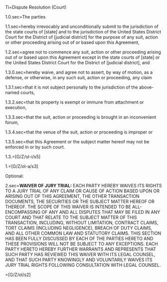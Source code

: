 Ti=Dispute Resolution (Court)

1.0.sec=The parties

1.1.sec=hereby irrevocably and unconditionally submit to the jurisdiction of the state courts of [state] and to the jurisdiction of the United States District Court for the District of [judicial district] for the purpose of any suit, action or other proceeding arising out of or based upon this Agreement,

1.2.sec=agree not to commence any suit, action or other proceeding arising out of or based upon this Agreement except in the state courts of [state] or the United States District Court for the District of [judicial district], and

1.3.0.sec=hereby waive, and agree not to assert, by way of motion, as a defense, or otherwise, in any such suit, action or proceeding, any claim

1.3.1.sec=that it is not subject personally to the jurisdiction of the above-named courts,

1.3.2.sec=that its property is exempt or immune from attachment or execution,

1.3.3.sec=that the suit, action or proceeding is brought in an inconvenient forum,

1.3.4.sec=that the venue of the suit, action or proceeding is improper or

1.3.5.sec=that this Agreement or the subject matter hereof may not be enforced in or by such court.

1.3.=[G/Z/ol-i/s5]

1.=[G/Z/ol-a/s3]

Optional:

2.sec=<span style="text-transform:uppercase"><b>Waiver of Jury Trial:</b> Each party hereby waives its rights to a jury trial of any claim or cause of action based upon or arising out of this Agreement, the other Transaction Documents, the securities or the subject matter hereof or thereof. The scope of this waiver is intended to be all-encompassing of any and all disputes that may be filed in any court and that relate to the subject matter of this transaction, including, without limitation, contract claims, tort claims (including negligence), breach of duty claims, and all other common law and statutory claims. This section has been fully discussed by each of the parties hereto and these provisions will not be subject to any exceptions. Each party hereto hereby further warrants and represents that such party has reviewed this waiver with its legal counsel, and that such party knowingly and voluntarily waives its jury trial rights following consultation with legal counsel.</span>

=[G/Z/ol/s2]

